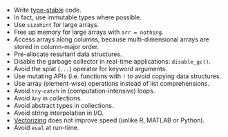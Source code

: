 - Write
  [type-stable](https://www.johnmyleswhite.com/notebook/2013/12/06/writing-type-stable-code-in-julia)
  code.
- In fact, use immutable types where possible.
- Use `sizehint` for large arrays.
- Free up memory for large arrays with `arr = nothing`.
- Access arrays along columns, because multi-dimensional arrays are stored in column-major order.
- Pre-allocate resultant data structures.
- Disable the garbage collector in real-time applications: `disable_gc()`.
- Avoid the splat (`...`) operator for keyword arguments.
- Use mutating APIs (i.e. functions with `!` to avoid copying data structures.
- Use array (element-wise) operations instead of list comprehensions.
- Avoid `try`-`catch` in (computation-intensive) loops.
- Avoid `Any` in collections.
- Avoid abstract types in collections.
- Avoid string interpolation in I/O.
- [Vectorizing](https://www.johnmyleswhite.com/notebook/2013/12/22/the-relationship-between-vectorized-and-devectorized-code "https://www.johnmyleswhite.com/notebook/2013/12/22/the-relationship-between-vectorized-and-devectorized-code")
  does not improve speed (unlike R, MATLAB or Python).
- Avoid `eval` at run-time.
